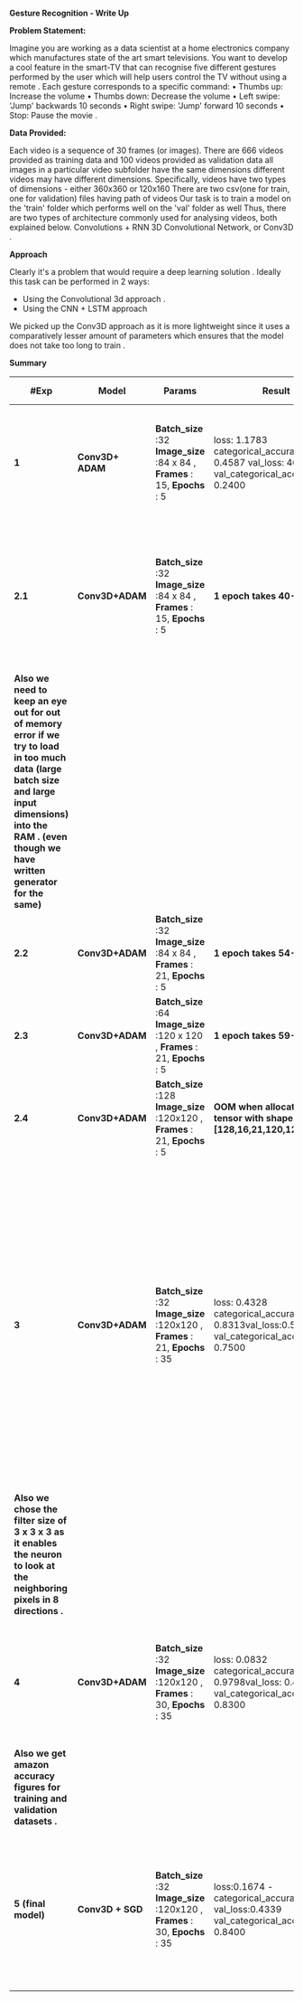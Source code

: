 **Gesture Recognition - Write Up**

**Problem Statement:**

Imagine you are working as a data scientist at a home electronics company which manufactures state of the art smart televisions. You want to develop a cool feature in the smart-TV that can recognise five different gestures performed by the user which will help users control the TV without using a remote . Each gesture corresponds to a specific command: • Thumbs up: Increase the volume • Thumbs down: Decrease the volume • Left swipe: &#39;Jump&#39; backwards 10 seconds • Right swipe: &#39;Jump&#39; forward 10 seconds • Stop: Pause the movie .

**Data Provided:**

Each video is a sequence of 30 frames (or images). There are 666 videos provided as training data and 100 videos provided as validation data all images in a particular video subfolder have the same dimensions different videos may have different dimensions. Specifically, videos have two types of dimensions - either 360x360 or 120x160 There are two csv(one for train, one for validation) files having path of videos Our task is to train a model on the &#39;train&#39; folder which performs well on the &#39;val&#39; folder as well Thus, there are two types of architecture commonly used for analysing videos, both explained below. Convolutions + RNN 3D Convolutional Network, or Conv3D .

**Approach**

Clearly it&#39;s a problem that would require a deep learning solution . Ideally this task can be performed in 2 ways:

- Using the Convolutional 3d approach .
- Using the CNN + LSTM approach

We picked up the Conv3D approach as it is more lightweight since it uses a comparatively lesser amount of parameters which ensures that the model does not take too long to train .

**Summary**

| **#Exp** | **Model** | **Params** | **Result** | **Decision + Explanation** |
| --- | --- | --- | --- | --- |
| **1** | **Conv3D+ ADAM** | **Batch\_size** :32 **Image\_size** :84 x 84 , **Frames** : 15, **Epochs** : 5 | loss: 1.1783 categorical\_accuracy: 0.4587 val\_loss: 46.6730 val\_categorical\_accuracy: 0.2400 | **A small ablation experiment to see our architecture is able to learn from the training data (overfits)** |
| **2.1** | **Conv3D+ADAM** | **Batch\_size** :32 **Image\_size** :84 x 84 , **Frames** : 15, **Epochs** : 5 | **1 epoch takes 40-43 sec** | **We found out that length of sequence and image size has more impact on the training times as compared to the batch size**
**Also we need to keep an eye out for out of memory error if we try to load in too much data (large batch size and large input dimensions) into the RAM . (even though we have written generator for the same)** |
| **2.2** | **Conv3D+ADAM** | **Batch\_size** :32 **Image\_size** :84 x 84 , **Frames** : 21, **Epochs** : 5 | **1 epoch takes 54-57 sec** |
| **2.3** | **Conv3D+ADAM** | **Batch\_size** :64 **Image\_size** :120 x 120 , **Frames** : 21, **Epochs** : 5 | **1 epoch takes 59-61 sec** |
| **2.4** | **Conv3D+ADAM** | **Batch\_size** :128 **Image\_size** :120x120 , **Frames** : 21, **Epochs** : 5 | **OOM when allocating tensor with shape [128,16,21,120,120]** |
| **3** | **Conv3D+ADAM** | **Batch\_size** :32 **Image\_size** :120x120 , **Frames** : 21, **Epochs** : 35 | loss: 0.4328 categorical\_accuracy: 0.8313val\_loss:0.5943 val\_categorical\_accuracy: 0.7500 | **As we can see , the 1st convolution layer has 16 kernels , the second layer has 32 and the subsequent layers has kernels that increase by a factor of x2 . It is kept in such a way as we move deeper into the network more complex features need to be derived from the output of previous layers .**
**Also we chose the filter size of 3 x 3 x 3 as it enables the neuron to look at the neighboring pixels in 8 directions .** |
| **4** | **Conv3D+ADAM** | **Batch\_size** :32 **Image\_size** :120x120 , **Frames** : 30, **Epochs** : 35 | loss: 0.0832 categorical\_accuracy: 0.9798val\_loss: 0.4992 val\_categorical\_accuracy: 0.8300 | **If we consider all the frames in the video , then we observe the learning process/ training becomes slower .**
**Also we get amazon accuracy figures for training and validation datasets .** |
| **5 (final model)** | **Conv3D + SGD** | **Batch\_size** :32 **Image\_size** :120x120 , **Frames** : 30, **Epochs** : 35 | loss:0.1674 - categorical\_accuracy:0.9552 val\_loss:0.4339 val\_categorical\_accuracy: 0.8400 | **SGD, converges quickly as compared to ADAM optimizer alos we got higher accuracy with sgd and we choose this as our final model .** |

